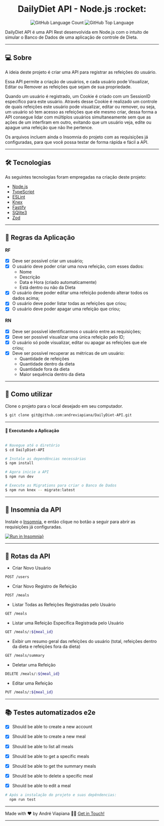<p align="center">
  <h1 align="center">DailyDiet API - Node.js :rocket:</h1>
</p>

<p align="center" margin-top="25px" >
  <img alt="GitHub Language Count" src="https://img.shields.io/github/languages/count/andreviapiana/DailyDiet-API" />

  <img alt="GitHub Top Language" src="https://img.shields.io/github/languages/top/andreviapiana/DailyDiet-API" />
</p>


DailyDiet API é uma API Rest desenvolvida em Node.js com o intuito de simular o Banco de Dados de uma aplicação de controle de Dieta.

___

## 💻 Sobre
A ideia deste projeto é criar uma API para registrar as refeições do usuário.

Essa API permite a criação de usuários, e cada usuário pode Visualizar, Editar ou Remover as refeições que sejam de sua propriedade.

Quando um usuário é registrado, um Cookie é criado com um SessionID específico para este usuário. Através desse Cookie é realizado um controle de quais refeições este usuário pode visualizar, editar ou remover, ou seja, um usuário só tem acesso as refeições que ele mesmo criar, dessa forma a API consegue lidar com múltiplos usuários simultaneamente sem que as ações de um interfiram em outro, evitando que um usuário veja, edite ou apague uma refeição que não lhe pertence.

Os arquivos incluem ainda o Insomnia do projeto com as requisições já configuradas, para que você possa testar de forma rápida e fácil a API.

___

## 🛠 Tecnologias

As seguintes tecnologias foram empregadas na criação deste projeto:

- [Node.js](https://nodejs.org/en)
- [TypeScript](https://www.typescriptlang.org/)
- [ESLint](https://eslint.org/)
- [Knex](https://knexjs.org/guide/)
- [Fastify](https://www.npmjs.com/package/fastify)
- [SQlite3](https://www.npmjs.com/package/sqlite3)
- [Zod](https://www.npmjs.com/package/zod)

___

## 🚀 Regras da Aplicação

#### RF

- [x] Deve ser possível criar um usuário;
- [x] O usuário deve poder criar uma nova refeição, com esses dados:
    - Nome
    - Descrição
    - Data e Hora (criado automaticamente)
    - Está dentro ou não da Dieta
- [x] O usuário deve poder editar uma refeição podendo alterar todos os dados acima;
- [x] O usuário deve poder listar todas as refeições que criou;
- [x] O usuário deve poder apagar uma refeição que criou;

#### RN

- [x] Deve ser possível identificarmos o usuário entre as requisições;
- [x] Deve ser possível visualizar uma única refeição pelo ID;
- [x] O usuário só pode visualizar, editar ou apagar as refeições que ele criou;
- [x] Deve ser possível recuperar as métricas de um usuário:
    - Quantidade de refeições
    - Quantidade dentro da dieta
    - Quantidade fora da dieta
    - Maior sequência dentro da dieta
___

## 🚀 Como utilizar

Clone o projeto para o local desejado em seu computador.

```bash
$ git clone git@github.com:andreviapiana/DailyDiet-API.git
```
___

#### 🚧 Executando a Aplicação
```bash

# Navegue até o diretório
$ cd DailyDiet-API

# Instale as dependências necessárias
$ npm install

# Agora inicie a API
$ npm run dev

# Execute as Migrations para criar o Banco de Dados
$ npm run knex -- migrate:latest

```

___

## 📇 Insomnia da API

Instale o [Insomnia](https://insomnia.rest/download), e então clique no botão a seguir para abrir as requisições já configuradas.

[![Run in Insomnia}](https://insomnia.rest/images/run.svg)](https://insomnia.rest/run/?label=DailyDiet-API&uri=https%3A%2F%2Fraw.githubusercontent.com%2FAndreViapiana%2FDailyDiet-API%2Fmain%2Fexport.json)

___

## 🔀 Rotas da API

- Criar Novo Usuário
```bash
POST /users
```

- Criar Novo Registro de Refeição
```bash
POST /meals
```

- Listar Todas as Refeições Registradas pelo Usuário
```bash
GET /meals
```

- Listar uma Refeição Específica Registrada pelo Usuário
```bash
GET /meals/:${meal_id}
```

- Exibir um resumo geral das refeições do usuário (total, refeições dentro da dieta e refeições fora da dieta)
```bash
GET /meals/summary
```

- Deletar uma Refeição
```bash
DELETE /meals/:${meal_id}
```

- Editar uma Refeição
```bash
PUT /meals/:${meal_id}
```

___

## 📚 Testes automatizados e2e
  - [x] Should be able to create a new account
  - [x] Should be able to create a new meal
  - [x] Should be able to list all meals
  - [x] Should be able to get a specific meals
  - [x] Should be able to get the summary meals
  - [x] Should be able to delete a specific meal
  - [x] Should be able to edit a meal


```bash
# Após a instalação do projeto e suas depêndencias:
  npm run test
```

___

Made with ❤️ by André Viapiana 👋🏽 [Get in Touch!](https://www.linkedin.com/in/andreviapiana/)

---
